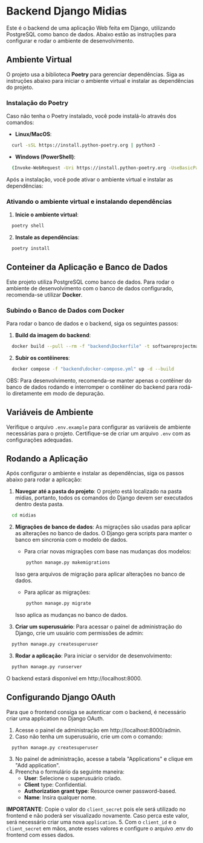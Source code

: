 # Backend Django Midias

Este é o backend de uma aplicação Web feita em Django, utilizando PostgreSQL como banco de dados. Abaixo estão as instruções para configurar e rodar o ambiente de desenvolvimento.

## Ambiente Virtual

O projeto usa a biblioteca **Poetry** para gerenciar dependências. Siga as instruções abaixo para iniciar o ambiente virtual e instalar as dependências do projeto.

### Instalação do Poetry

Caso não tenha o Poetry instalado, você pode instalá-lo através dos comandos:

- **Linux/MacOS**:
```bash
  curl -sSL https://install.python-poetry.org | python3 -
```

- **Windows (PowerShell)**:
```bash
  (Invoke-WebRequest -Uri https://install.python-poetry.org -UseBasicParsing).Content |python -
```

Após a instalação, você pode ativar o ambiente virtual e instalar as dependências:

### Ativando o ambiente virtual e instalando dependências
1. **Inicie o ambiente virtual**:
```bash
  poetry shell
```
2. **Instale as dependências**:
```bash
  poetry install
```

## Conteiner da Aplicação e Banco de Dados 
Este projeto utiliza PostgreSQL como banco de dados. Para rodar o ambiente de desenvolvimento com o banco de dados configurado, recomenda-se utilizar **Docker**.

### Subindo o Banco de Dados com Docker 
Para rodar o banco de dados e o backend, siga os seguintes passos:
1. **Build da imagem do backend**:
```bash
  docker build --pull --rm -f "backend\Dockerfile" -t softwareprojectmanagement:latest "backend"
```
2. **Subir os contêineres**:
```bash
  docker compose -f "backend\docker-compose.yml" up -d --build
```
OBS: Para desenvolvimento, recomenda-se manter apenas o contêiner do banco de dados rodando e interromper o contêiner do backend para rodá-lo diretamente em modo de depuração.



## Variáveis de Ambiente
Verifique o arquivo `.env.example` para configurar as variáveis de ambiente necessárias para o projeto. Certifique-se de criar um arquivo `.env` com as configurações adequadas.


## Rodando a Aplicação
Após configurar o ambiente e instalar as dependências, siga os passos abaixo para rodar a aplicação:

1. **Navegar até a pasta do projeto**: O projeto está localizado na pasta midias, portanto, todos os comandos do Django devem ser executados dentro desta pasta.
```bash
  cd midias
```

2. **Migrações de banco de dados**: As migrações são usadas para aplicar as alterações no banco de dados. O Django gera scripts para manter o banco em sincronia com o modelo de dados.
    - Para criar novas migrações com base nas mudanças dos modelos:
    ```bash
        python manage.py makemigrations
    ```
    Isso gera arquivos de migração para aplicar alterações no banco de dados.
    - Para aplicar as migrações:
    ```bash
        python manage.py migrate
    ```
    Isso aplica as mudanças no banco de dados.

3. **Criar um superusuário**: Para acessar o painel de administração do Django, crie um usuário com permissões de admin:
```bash
  python manage.py createsuperuser
```
3. **Rodar a aplicação**: Para iniciar o servidor de desenvolvimento:
```bash
  python manage.py runserver
```
O backend estará disponível em http://localhost:8000.

## Configurando Django OAuth
Para que o frontend consiga se autenticar com o backend, é necessário criar uma application no Django OAuth.

1. Acesse o painel de administração em http://localhost:8000/admin.
2. Caso não tenha um superusuário, crie um com o comando:
```bash
  python manage.py createsuperuser
```
3. No painel de administração, acesse a tabela "Applications" e clique em "Add application".
4. Preencha o formulário da seguinte maneira:
    - **User**: Selecione o superusuário criado.
    - **Client** type: Confidential.
    - **Authorization grant type**: Resource owner password-based.
    - **Name**: Insira qualquer nome.

**IMPORTANTE**: Copie o valor do `client_secret` pois ele será utilizado no frontend e não poderá ser visualizado novamente. Caso perca este valor, será necessário criar uma nova `application`.
5. Com o `client_id` e o `client_secret` em mãos, anote esses valores e configure o arquivo .env do frontend com esses dados.


